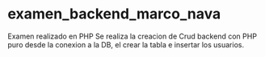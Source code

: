 # examen_backend_marco_nava
Examen realizado en PHP
Se realiza la creacion de Crud backend con PHP puro desde la conexion a la DB, el crear la tabla e insertar los usuarios.
